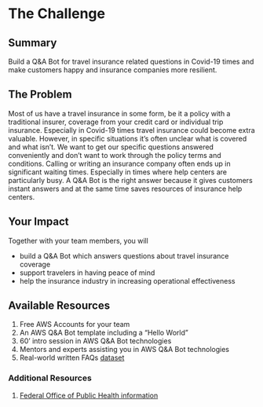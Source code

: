 # The Challenge
## Summary
Build a Q&A Bot for travel insurance related questions in Covid-19 times and
make customers happy and insurance companies more resilient.

## The Problem
Most of us have a travel insurance in some form, be it a policy with a
traditional insurer, coverage from your credit card or individual trip
insurance. Especially in Covid-19 times travel insurance could become extra
valuable. However, in specific situations it’s often unclear what is covered and
what isn’t. We want to get our specific questions answered conveniently and
don’t want to work through the policy terms and conditions. Calling or writing
an insurance company often ends up in significant waiting times. Especially in
times where help centers are particularly busy. A Q&A Bot is the right answer
because it gives customers instant answers and at the same time saves resources
of insurance help centers.

## Your Impact
Together with your team members, you will
* build a Q&A Bot which answers questions about travel insurance coverage
* support travelers in having peace of mind
* help the insurance industry in increasing operational effectiveness

## Available Resources
1. Free AWS Accounts for your team
1. An AWS Q&A Bot template including a “Hello World”
1. 60’ intro session in AWS Q&A Bot technologies
1. Mentors and experts assisting you in AWS Q&A Bot technologies
1. Real-world written FAQs [dataset](./../dataset/)

### Additional Resources
1. [Federal Office of Public Health
information](https://www.bag.admin.ch/bag/en/home/krankheiten/ausbrueche-epidemien-pandemien/aktuelle-ausbrueche-epidemien/novel-cov.html)
